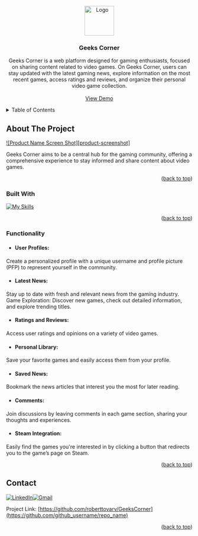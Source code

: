<!-- PROJECT LOGO -->
<br />
<div align="center">
  <a href="https://github.com/github_username/repo_name">
    <img src="images/logo.png" alt="Logo" width="80" height="80">
  </a>

<h3 align="center">Geeks Corner</h3>

  <p align="center">
  Geeks Corner is a web platform designed for gaming enthusiasts, focused on sharing content related to video games. On Geeks Corner, users can stay updated with the latest gaming news, explore information on the most recent games, access ratings and reviews, and organize their personal video game collection.
    <br />
    <br />
    <a href="https://github.com/github_username/repo_name">View Demo</a>
  </p>
</div>



<!-- TABLE OF CONTENTS -->
<details>
  <summary>Table of Contents</summary>
  <ol>
    <li>
      <a href="#about-the-project">About The Project</a>
      <ul>
        <li><a href="#built-with">Built With</a></li>
      </ul>
    </li>
    <li><a href="#functionality">Usage</a></li>
    <li><a href="#contact">Contact</a></li>
  </ol>
</details>



<!-- ABOUT THE PROJECT -->
## About The Project

[![Product Name Screen Shot][product-screenshot]](https://example.com)

Geeks Corner aims to be a central hub for the gaming community, offering a comprehensive experience to stay informed and share content about video games.

<p align="right">(<a href="#readme-top">back to top</a>)</p>



### Built With

[![My Skills](https://skillicons.dev/icons?i=js,html,css,js,react,bootstrap,flask,python,sql)](https://skillicons.dev)
<p align="right">(<a href="#readme-top">back to top</a>)</p>



<!-- USAGE EXAMPLES -->
### Functionality

* #### User Profiles:
 Create a personalized profile with a unique username and profile picture (PFP) to represent yourself in the community.

* #### Latest News:
 Stay up to date with fresh and relevant news from the gaming industry.
Game Exploration: Discover new games, check out detailed information, and explore trending titles.

* #### Ratings and Reviews:
 Access user ratings and opinions on a variety of video games.

* #### Personal Library:
 Save your favorite games and easily access them from your profile.

* #### Saved News:
 Bookmark the news articles that interest you the most for later reading.

* #### Comments:
 Join discussions by leaving comments in each game section, sharing your thoughts and experiences.

* #### Steam Integration:
 Easily find the games you're interested in by clicking a button that redirects you to the game’s page on Steam.

<p align="right">(<a href="#readme-top">back to top</a>)</p>


<!-- CONTACT -->
## Contact

[![LinkedIn](https://skillicons.dev/icons?i=linkedin)](https://linkedin.com/in/roberttovarv)[![Gmail](https://skillicons.dev/icons?i=gmail)](roberttovarv@gmail.com)

Project Link: [https://github.com/roberttovarv/GeeksCorner](https://github.com/github_username/repo_name)

<p align="right">(<a href="#readme-top">back to top</a>)</p>



